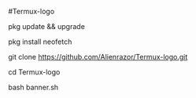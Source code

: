 #Termux-logo

pkg update && upgrade

pkg install neofetch

git clone https://github.com/Alienrazor/Termux-logo.git

cd Termux-logo

bash banner.sh
